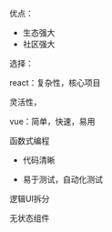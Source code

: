 优点：

- 生态强大
- 社区强大

选择：

react：复杂性，核心项目

灵活性，



vue：简单，快速，易用





函数式编程

- 代码清晰

- 易于测试，自动化测试





逻辑UI拆分

无状态组件

